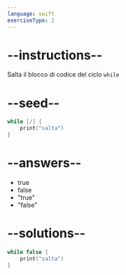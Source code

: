 ```yaml
---
language: swift
exerciseType: 2
---
```


# --instructions--

Salta il blocco di codice del ciclo `while`

# --seed--

```swift
while [/] {
    print("salta")
}
```

# --answers--

- true
- false
- "true"
- "false"

# --solutions--

```swift
while false {
    print("salta")
}
```
